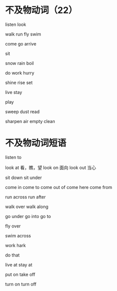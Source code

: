 # 不及物动词（22）
listen
look

walk
run
fly
swim

come
go
arrive

sit

snow
rain
boil

do
work
hurry

shine
rise
set

live 
stay

play

sweep
dust
read

sharpen
air
empty
clean

# 不及物动词短语
listen to

look at 看，瞧，望
look on 面向
look out 当心

sit down
sit under

come in
come to
come out of
come here
come from

run across
run after

walk over
walk along

go under
go into
go to

fly over

swim across

work hark

do that

live at
stay at

put on
take off

turn on
turn off



